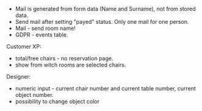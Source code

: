 * Mail is generated from form data (Name and Surname), not from stored data.
* Send mail after setting "payed" status. Only one mail for one person.
* Mail - send room name!
* GDPR - events table.


Customer XP:
* total/free chairs - no reservation page.
* show from witch rooms are selected chairs.

Designer:
* numeric input - current chair number and current table number, current object number.
* possibility to change object color

